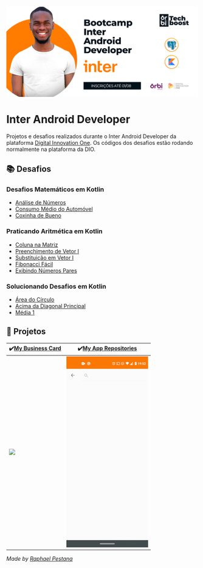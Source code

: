 ![](https://github.com/raphael-pestana/Inter-Android-Developer/blob/main/Inter-Android-Developer.png)

# Inter Android Developer

Projetos e desafios realizados durante o Inter Android Developer da plataforma [Digital Innovation One](https://digitalinnovation.one/). Os códigos dos desafios estão rodando normalmente na plataforma da DIO.

## **📚 Desafios**

### Desafios Matemáticos em Kotlin

- [Análise de Números](https://github.com/raphael-pestana/Inter-Android-Developer/blob/main/Desafios%20em%20Kotlin/Desafios%20Matem%C3%A1ticos%20em%20Kotlin/An%C3%A1lise%20de%20N%C3%BAmeros.kt)
- [Consumo Médio do Automóvel](https://github.com/raphael-pestana/Inter-Android-Developer/blob/main/Desafios%20em%20Kotlin/Desafios%20Matem%C3%A1ticos%20em%20Kotlin/Consumo%20M%C3%A9dio%20do%20Autom%C3%B3vel.kt)
- [Coxinha de Bueno](https://github.com/raphael-pestana/Inter-Android-Developer/blob/main/Desafios%20em%20Kotlin/Desafios%20Matem%C3%A1ticos%20em%20Kotlin/Coxinha%20de%20Bueno.kt)

### Praticando Aritmética em Kotlin

- [Coluna na Matriz](https://github.com/raphael-pestana/Inter-Android-Developer/blob/main/Desafios%20em%20Kotlin/Praticando%20Aritm%C3%A9tica%20em%20Kotlin/Coluna%20na%20Matriz.kt)
- [Preenchimento de Vetor I](https://...)
- [Substituição em Vetor I](https://github.com/raphael-pestana/Inter-Android-Developer/blob/main/Desafios%20em%20Kotlin/Praticando%20Aritm%C3%A9tica%20em%20Kotlin/Substitui%C3%A7%C3%A3o%20em%20Vetor%20I.kt)
- [Fibonacci Fácil](https://github.com/raphael-pestana/Inter-Android-Developer/blob/main/Desafios%20em%20Kotlin/Praticando%20Aritm%C3%A9tica%20em%20Kotlin/Fibonacci%20F%C3%A1cil.kt)
- [Exibindo Números Pares](https://github.com/raphael-pestana/Inter-Android-Developer/blob/main/Desafios%20em%20Kotlin/Praticando%20Aritm%C3%A9tica%20em%20Kotlin/Exibindo%20N%C3%BAmeros%20Pares.kt)

### Solucionando Desafios em Kotlin

- [Área do Círculo](https://github.com/raphael-pestana/Inter-Android-Developer/blob/main/Desafios%20em%20Kotlin/Solucionando%20Desafios%20em%20Kotlin/%C3%81rea%20do%20C%C3%ADrculo.kt)
- [Acima da Diagonal Principal](https://github.com/raphael-pestana/Inter-Android-Developer/blob/main/Desafios%20em%20Kotlin/Solucionando%20Desafios%20em%20Kotlin/Acima%20da%20Diagonal%20Principal.kt)
- [Média 1](https://github.com/raphael-pestana/Inter-Android-Developer/blob/main/Desafios%20em%20Kotlin/Solucionando%20Desafios%20em%20Kotlin/M%C3%A9dia%201.kt)

## **:iphone: Projetos**

| :heavy_check_mark:[**My Business Card**](https://github.com/raphael-pestana/Inter-Android-Developer/tree/main/Projetos/My-Business-Card) | :heavy_check_mark:[**My App Repositories**](https://github.com/raphael-pestana/Inter-Android-Developer/tree/main/Projetos/My-App-Repositories) |
| ------------------------------------------------------------ | ------------------------------------------------------------ |
| ![](https://github.com/raphael-pestana/Inter-Android-Developer/blob/main/Projetos/My-Business-Card/media/My-Business-Card.gif) | ![](https://github.com/raphael-pestana/Inter-Android-Developer/blob/main/Projetos/My-App-Repositories/media/My-App-Repositories.gif) |



*Made by [Raphael Pestana](https://www.linkedin.com/in/raphaelpestana)*
